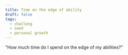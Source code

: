 ```yaml
---
title: Time on the edge of ability
draft: false
tags:
  - challeng
  - seed
  - personal growth
---
```

"How much time do I spend on the edge of my abilities?"



